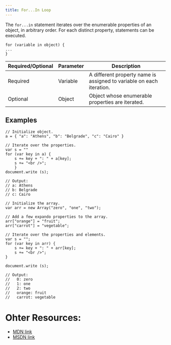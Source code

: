 ```yaml
---
title: For...In Loop
---
```

The `for...in` statement iterates over the enumerable properties of an object, in arbitrary order. For each distinct property, statements can be executed.

    for (variable in object) {
    ...
    }

| Required/Optional | Parameter | Description |
|-------------------|-----------|----------------------------------------------------------------------|
| Required | Variable | A different property name is assigned to variable on each iteration. |
| Optional | Object | Object whose enumerable properties are iterated. |



## Examples

    // Initialize object.
    a = { "a": "Athens", "b": "Belgrade", "c": "Cairo" }

    // Iterate over the properties.
    var s = ""
    for (var key in a) {
        s += key + ": " + a[key];
        s += "<br />";
        }
    document.write (s);

    // Output:
    // a: Athens
    // b: Belgrade
    // c: Cairo

    // Initialize the array.
    var arr = new Array("zero", "one", "two");

    // Add a few expando properties to the array.
    arr["orange"] = "fruit";
    arr["carrot"] = "vegetable";

    // Iterate over the properties and elements.
    var s = "";
    for (var key in arr) {
        s += key + ": " + arr[key];
        s += "<br />";
    }

    document.write (s);

    // Output:
    //   0: zero
    //   1: one
    //   2: two
    //   orange: fruit
    //   carrot: vegetable

# Ohter Resources:
* [MDN link](https://developer.mozilla.org/en-US/docs/Web/JavaScript/Reference/Statements/for...in)
* [MSDN link](https://msdn.microsoft.com/library/55wb2d34.aspx)
